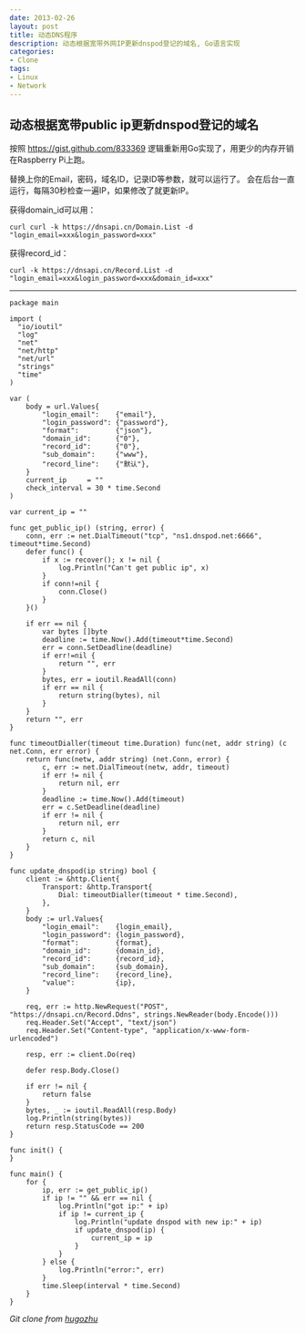 ```yaml
---
date: 2013-02-26
layout: post
title: 动态DNS程序
description: 动态根据宽带外网IP更新dnspod登记的域名, Go语言实现
categories:
- Clone
tags:
- Linux
- Network
---
```


动态根据宽带public ip更新dnspod登记的域名
-------------------------------------
按照 https://gist.github.com/833369 逻辑重新用Go实现了，用更少的内存开销在Raspberry Pi上跑。

替换上你的Email，密码，域名ID，记录ID等参数，就可以运行了。 会在后台一直运行，每隔30秒检查一遍IP，如果修改了就更新IP。 

获得domain_id可以用：

    curl curl -k https://dnsapi.cn/Domain.List -d "login_email=xxx&login_password=xxx" 

获得record_id：

    curl -k https://dnsapi.cn/Record.List -d "login_email=xxx&login_password=xxx&domain_id=xxx"
_____________________

    package main
     
    import (
      "io/ioutil"
      "log"
      "net"
      "net/http"
      "net/url"
      "strings"
      "time"
    )
     
    var (
        body = url.Values{
            "login_email":    {"email"},
            "login_password": {"password"},
            "format":         {"json"},
            "domain_id":      {"0"},
            "record_id":      {"0"},
            "sub_domain":     {"www"},
            "record_line":    {"默认"},
        }
        current_ip     = ""
        check_interval = 30 * time.Second
    )
     
    var current_ip = ""

    func get_public_ip() (string, error) {
        conn, err := net.DialTimeout("tcp", "ns1.dnspod.net:6666", timeout*time.Second)
        defer func() {
            if x := recover(); x != nil {
                log.Println("Can't get public ip", x)
            }
            if conn!=nil {
                conn.Close()
            }
        }()

        if err == nil {
            var bytes []byte
            deadline := time.Now().Add(timeout*time.Second)
            err = conn.SetDeadline(deadline)
            if err!=nil {
                return "", err
            }
            bytes, err = ioutil.ReadAll(conn)
            if err == nil {
                return string(bytes), nil
            }
        }
        return "", err
    }

    func timeoutDialler(timeout time.Duration) func(net, addr string) (c net.Conn, err error) {
        return func(netw, addr string) (net.Conn, error) {
            c, err := net.DialTimeout(netw, addr, timeout)
            if err != nil {
                return nil, err
            }
            deadline := time.Now().Add(timeout)
            err = c.SetDeadline(deadline)
            if err != nil {
                return nil, err
            }
            return c, nil
        }
    }

    func update_dnspod(ip string) bool {
        client := &http.Client{
            Transport: &http.Transport{
                Dial: timeoutDialler(timeout * time.Second),
            },
        }
        body := url.Values{
            "login_email":    {login_email},
            "login_password": {login_password},
            "format":         {format},
            "domain_id":      {domain_id},
            "record_id":      {record_id},
            "sub_domain":     {sub_domain},
            "record_line":    {record_line},
            "value":          {ip},
        }

        req, err := http.NewRequest("POST", "https://dnsapi.cn/Record.Ddns", strings.NewReader(body.Encode()))
        req.Header.Set("Accept", "text/json")
        req.Header.Set("Content-type", "application/x-www-form-urlencoded")

        resp, err := client.Do(req)

        defer resp.Body.Close()

        if err != nil {
            return false
        }
        bytes, _ := ioutil.ReadAll(resp.Body)
        log.Println(string(bytes))
        return resp.StatusCode == 200
    }

    func init() {
    }

    func main() {
        for {
            ip, err := get_public_ip()
            if ip != "" && err == nil {
                log.Println("got ip:" + ip)
                if ip != current_ip {
                    log.Println("update dnspod with new ip:" + ip)
                    if update_dnspod(ip) {
                        current_ip = ip
                    }
                }
            } else {
                log.Println("error:", err)
            }
            time.Sleep(interval * time.Second)
        }
    }

*Git clone from [hugozhu](https://github.com/hugozhu/blog "hugozhu's github")*
